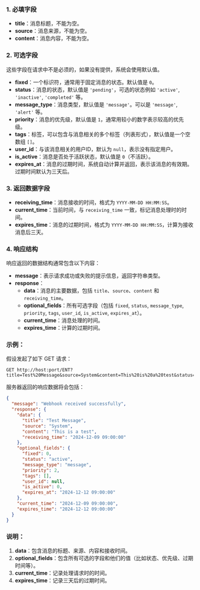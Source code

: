 
### 1. **必填字段**
- **title**：消息标题，不能为空。
- **source**：消息来源，不能为空。
- **content**：消息内容，不能为空。

### 2. **可选字段**
这些字段在请求中不是必须的，如果没有提供，系统会使用默认值。
- **fixed**：一个标识符，通常用于固定消息的状态。默认值是 `0`。
- **status**：消息的状态，默认值是 `'pending'`，可选的状态例如 `'active'`, `'inactive'`, `'completed'` 等。
- **message_type**：消息类型，默认值是 `'message'`。可以是 `'message'`, `'alert'` 等。
- **priority**：消息的优先级，默认值是 `1`，通常用较小的数字表示较高的优先级。
- **tags**：标签，可以包含与消息相关的多个标签（列表形式），默认值是一个空数组 `[]`。
- **user_id**：与该消息相关的用户ID，默认为 `null`，表示没有指定用户。
- **is_active**：消息是否处于活跃状态，默认值是 `0`（不活跃）。
- **expires_at**：消息的过期时间，系统自动计算并返回，表示该消息的有效期。过期时间默认为三天后。

### 3. **返回数据字段**
- **receiving_time**：消息接收的时间，格式为 `YYYY-MM-DD HH:MM:SS`。
- **current_time**：当前时间，与 `receiving_time` 一致，标记消息处理时的时间。
- **expires_time**：消息的过期时间，格式为 `YYYY-MM-DD HH:MM:SS`，计算为接收消息后三天。
  
### 4. **响应结构**
响应返回的数据结构通常包含以下内容：
- **message**：表示请求成功或失败的提示信息，返回字符串类型。
- **response**：
  - **data**：消息的主要数据，包括 `title`、`source`、`content` 和 `receiving_time`。
  - **optional_fields**：所有可选字段（包括 `fixed`, `status`, `message_type`, `priority`, `tags`, `user_id`, `is_active`, `expires_at`）。
  - **current_time**：消息处理的时间。
  - **expires_time**：计算的过期时间。

### 示例：

假设发起了如下 GET 请求：

```
GET http://host:port/ENT?title=Test%20Message&source=System&content=This%20is%20a%20test&status=active&priority=2
```

服务器返回的响应数据将会包括：

```json
{
  "message": "Webhook received successfully",
  "response": {
    "data": {
      "title": "Test Message",
      "source": "System",
      "content": "This is a test",
      "receiving_time": "2024-12-09 09:00:00"
    },
    "optional_fields": {
      "fixed": 0,
      "status": "active",
      "message_type": "message",
      "priority": 2,
      "tags": [],
      "user_id": null,
      "is_active": 0,
      "expires_at": "2024-12-12 09:00:00"
    },
    "current_time": "2024-12-09 09:00:00",
    "expires_time": "2024-12-12 09:00:00"
  }
}
```

### 说明：
1. **data**：包含消息的标题、来源、内容和接收时间。
2. **optional_fields**：包含所有可选的字段和他们的值（比如状态、优先级、过期时间等）。
3. **current_time**：记录处理请求时的时间。
4. **expires_time**：记录三天后的过期时间。
